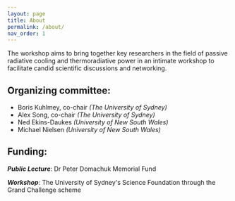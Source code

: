 ```yaml
---
layout: page
title: About
permalink: /about/
nav_order: 1
---
```

The workshop aims to bring together key researchers in the field of passive radiative cooling and thermoradiative power in an intimate workshop to facilitate candid scientific discussions and networking.

## Organizing committee:
- Boris Kuhlmey, co-chair *(The University of Sydney)*
- Alex Song, co-chair *(The University of Sydney)*
- Ned Ekins-Daukes *(University of New South Wales)*
- Michael Nielsen *(University of New South Wales)*


## Funding:

***Public Lecture***: Dr Peter Domachuk Memorial Fund

***Workshop***: The University of Sydney's Science Foundation through the Grand Challenge scheme 

